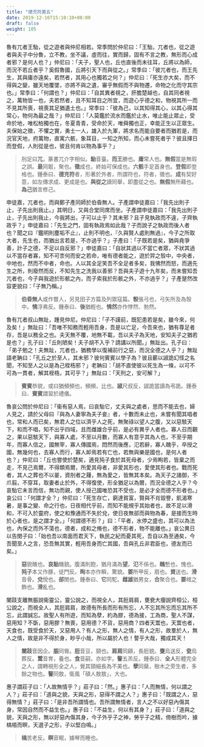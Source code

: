 ```yaml
---
title: "德充符第五"
date: 2019-12-16T15:10:10+08:00
draft: false
weight: 105
---
```




魯有兀者王駘，從之遊者與仲尼相若。常季問於仲尼曰：「<span class="text-muted">王駘，兀者也，從之遊者與夫子中分魯，立不教，坐不議，虛而往，實而歸，固有不言之教，無形而心成者邪？是何人也？</span>」仲尼曰：「<span class="text-muted">夫子，聖人也，丘也直後而未往耳，丘將以為師，而況不若丘者乎？奚假魯國，丘將引天下而與從之。</span>」常季曰：「<span class="text-muted">彼兀者也，而王先生，其與庸亦遠矣，若然者，其用心也獨若之何？</span>」仲尼曰：「<span class="text-muted">死生亦大矣，而不得與之變，雖天地覆墜，亦將不與之遺，審乎無假而不與物遷，命物之化而守其宗也。</span>」常季曰：「<span class="text-muted">何謂也？</span>」仲尼曰：「<span class="text-muted">自其異者視之，肝膽楚越也，自其同者視之，萬物皆一也，夫若然者，且不知耳目之所宜，而遊心乎德之和，物視其所一而不見其所喪，視喪其足猶遺土也。</span>」常季曰：「<span class="text-muted">彼為己，以其知得其心，以其心得其常心，物何為最之哉？</span>」仲尼曰：「<span class="text-muted">人莫鑑於流水而鑑於止水，唯止能止眾止，受命於地，唯松柏獨也在，冬夏青青，受命於天，唯舜獨也正，幸能正生以正眾生。夫保始之徵，不懼之實，勇士一人，雄入於九軍，將求名而能自要者而猶若是，而況官天地，府萬物，直寓六骸，象耳目，一知之所知，而心未嘗死者乎？彼且擇日而登假，人則從是也，彼且何肯以物為事乎？</span>」

> 刖足曰**兀**，篆書兀介字相似。**駘**音臺。**而王**勝也。**庸**常人也。**無假**當是無瑕之誤。**最**同冣，聚也。**徵**成也，終始可保成也。**六骸**手足首身也。**登假**即登格也。鍾泰曰、**德充符**者，形著於外者，所謂符也，符者，徵也。**成**有契好意，如左傳求成、更成是也。**與從之**讀同舉，即盡從之也。**無假**無所藉也。**為己**猶言修己。



申徒嘉，兀者也，而與鄭子產同師於伯昏無人。子產謂申徒嘉曰：「<span class="text-muted">我先出則子止，子先出則我止。</span>」其明日，又與合堂同席而坐。子產謂申徒嘉曰：「<span class="text-muted">我先出則子止，子先出則我止，今我將出，子可以止乎？其未邪？且子見執政而不違，子齊執政乎？</span>」申徒嘉曰：「<span class="text-muted">先生之門，固有執政焉如此哉？子而說子之執政而後人者也？聞之曰『鑑明則塵垢不止』，止則不明也，『久與賢人處則無過』，今子之所取大者，先生也，而猶出言若是，不亦過乎？</span>」子產曰：「<span class="text-muted">子既若是矣，猶與堯爭善，計子之德，不足以自反邪？</span>」申徒嘉曰：「<span class="text-muted">自狀其過以不當亡者眾，不狀其過以不當存者寡，知不可柰何而安之若命，唯有德者能之，遊於羿之彀中，中央者，中地也，然而不中者，命也。人以其全足笑吾不全足者多矣，我怫然而怒，而適先生之所，則廢然而反，不知先生之洗我以善邪？吾與夫子遊十九年矣，而未嘗知吾兀者也，今子與我遊於形骸之內，而子索我於形骸之外，不亦過乎？</span>」子產蹵然改容更貌曰：「<span class="text-muted">子無乃稱。</span>」

> **伯昏無人**或作瞀人，另見田子方篇及列禦寇篇。**彀**張弓也，弓矢所及為彀中。**怫**浮弗反。鍾泰曰、**後**猶輕也。**怫然**亦作悖然、勃然。



魯有兀者叔山無趾，踵見仲尼。仲尼曰：「<span class="text-muted">子不謹前，既犯患若是矣，雖今來，何及矣！</span>」無趾曰：「<span class="text-muted">吾唯不知務而輕用吾身，吾是以亡足，今吾來也，猶有尊足者存，吾是以務全之也。夫天無不覆，地無不載，吾以夫子為天地，安知夫子之猶若是也？</span>」孔子曰：「<span class="text-muted">丘則陋矣！夫子胡不入乎？請講以所聞。</span>」無趾出。孔子曰：「<span class="text-muted">弟子勉之！夫無趾，兀者也，猶務學以復補前行之惡，而況全德之人乎？</span>」無趾語老聃曰：「<span class="text-muted">孔丘之於至人，其未邪？彼何賓賓以學子為？彼且蘄以諔詭幻怪之名聞，不知至人之以是為己桎梏邪？</span>」老聃曰：「<span class="text-muted">胡不直使彼以死生為一條，以可不可為一貫者，解其桎梏，其可乎？</span>」無趾曰：「<span class="text-muted">天刑之，安可解？</span>」

> **賓賓**恭貌，或曰猶頻頻也，頻頻，比也。**諔**尺叔反，諔詭當讀為弔詭。鍾泰曰、**賓賓**謂習於禮儀。



魯哀公問於仲尼曰：「<span class="text-muted">衞有惡人焉，曰哀駘它，丈夫與之處者，思而不能去也，婦人見之，請於父母曰『與為人妻寧為夫子妾』者，十數而未止也，未嘗有聞其唱者也，常和人而已矣，無君人之位以濟乎人之死，無聚祿以望人之腹，又以惡駭天下，和而不唱，知不出乎四域，且而雌雄合乎前，是必有異乎人者也。寡人召而觀之，果以惡駭天下，與寡人處，不至以月數，而寡人有意乎其為人也，不至乎期年，而寡人信之，國無宰，寡人傳國焉，悶然而後應，氾若辭，寡人醜乎，卒授之國，無幾何也，去寡人而行，寡人卹焉若有亡也，若無與樂是國也，是何人者也？</span>」仲尼曰：「<span class="text-muted">丘也嘗使於楚矣，適見㹠子食於其死母者，少焉眴若，皆棄之而走，不見己焉爾，不得類焉爾，所愛其母者，非愛其形也，愛使其形者也。戰而死者，其人之葬也不以翣，資刖者之屨，無為愛之，皆無其本矣。為天子之諸御，不爪翦，不穿耳，取妻者止於外，不得復使，形全猶足以為爾，而況全德之人乎？今哀駘它未言而信，無功而親，使人授己國唯恐其不受也，是必才全而德不形者也。</span>」哀公曰：「<span class="text-muted">何謂才全？</span>」仲尼曰：「<span class="text-muted">死生存亡，窮達貧富，賢與不肖毀譽，飢渴寒暑，是事之變、命之行也，日夜相代乎前，而知不能規乎其始者也，故不足以滑和，不可入於靈府，使之和豫通而不失於兌，使日夜無郤而與物為春，是接而生時於心者也，是之謂才全。</span>」「<span class="text-muted">何謂德不形？</span>」曰：「<span class="text-muted">平者，水停之盛也，其可以為法也，內保之而外不蕩也，德者，成和之脩也，德不形者，物不能離也。</span>」哀公異日以告閔子曰：「<span class="text-muted">始也吾以南面而君天下，執民之紀而憂其死，吾自以為至通矣，今吾聞至人之言，恐吾無其實，輕用吾身而亡其國，吾與孔丘非君臣也，德友而已矣。</span>」

> **惡**貌醜也。**哀駘**醜貌。腹滿則飽，猶月滿為**望**。**氾**不係也。**醜**慙也，愧也。**㹠子**本又作豚，徒門反。**眴**本亦作瞬，驚貌。**翣**所甲反，扇也。**資**送也。**滑**音骨。**兌**悅也。**郤**閒也。鍾泰曰、**它**同駝。**雌雄**猶男女，**合**聚合也。**翣**棺之飾也。**滑**亂也。



闉跂支離無脤說衞靈公，靈公說之，而視全人，其脰肩肩，甕㼜大癭說齊桓公，桓公說之，而視全人，其脰肩肩，故德有所長而形有所忘，人不忘其所忘而忘其所不忘，此謂誠忘。故聖人有所遊，而知為孽，約為膠，德為接，工為商，聖人不謀，惡用知？不斲，惡用膠？無喪，惡用德？不貨，惡用商？四者天鬻也，天鬻也者，天食也，既受食於天，又惡用人？有人之形，無人之情，有人之形，故羣於人，無人之情，故是非不得於身，眇乎小哉，所以屬於人也！謷乎大哉，獨成其天！

> **闉跂**音因企。**脤**同脣。**脰**音豆，頸也。**肩肩**同顅，長脰貌。**甕**烏送反，**㼜**烏葬反。**鬻**音育，養也。**食**音嗣，亦如字。**謷**五羔反。鍾泰曰、**全人**形體完全之人，謂轉視形全之人，覺其頸細長為不美也。**孽**同蘖，樹木之旁生者，多餘之物也。**謷**同敖，衛風「碩人敖敖」，大也。



惠子謂莊子曰：「<span class="text-muted">人故無情乎？</span>」莊子曰：「<span class="text-muted">然。</span>」惠子曰：「<span class="text-muted">人而無情，何以謂之人？</span>」莊子曰：「<span class="text-muted">道與之貌，天與之形，惡得不謂之人？</span>」惠子曰：「<span class="text-muted">既謂之人，惡得無情？</span>」莊子曰：「<span class="text-muted">是非吾所謂情也。吾所謂無情者，言人之不以好惡內傷其身，常因自然而不益生也。</span>」惠子曰：「<span class="text-muted">不益生，何以有其身？</span>」莊子曰：「<span class="text-muted">道與之貌，天與之形，無以好惡內傷其身，今子外乎子之神，勞乎子之精，倚樹而吟，據槁梧而瞑，天選子之形，子以堅白鳴。</span>」

> **槁**苦老反。**瞑**音眠，據琴而睡也。